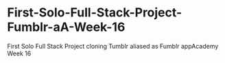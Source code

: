 # First-Solo-Full-Stack-Project-Fumblr-aA-Week-16
First Solo Full Stack Project cloning Tumblr aliased as Fumblr appAcademy Week 16
